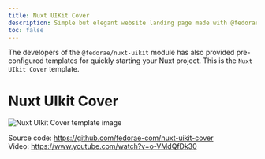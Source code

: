 ```yaml
---
title: Nuxt UIKit Cover
description: Simple but elegant website landing page made with @fedorae/nuxt-uikit
toc: false
---
```


The developers of the `@fedorae/nuxt-uikit` module has also provided pre-configured templates for quickly starting your Nuxt project. This is the
`Nuxt UIkit Cover` template.

# Nuxt UIkit Cover

![Nuxt UIkit Cover template image](/nuxt-uikit-cover-template.png)

Source code: https://github.com/fedorae-com/nuxt-uikit-cover  
Video: https://www.youtube.com/watch?v=o-VMdQfDk30
